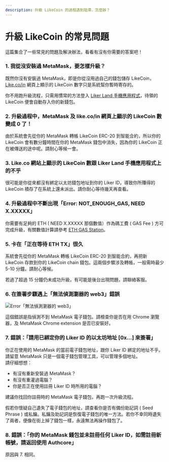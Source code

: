 ```yaml
---
description: 升級 LikeCoin 的過程遇到阻滯，怎麼辦？
---
```


# 升級 LikeCoin 的常見問題

這篇集合了一些常見的問題及解決辦法，看看有沒有你需要的答案吧！

### **1. 我從沒安裝過 MetaMask，要怎樣升級？**

既然你沒有安裝過 MetaMask，即是你從沒用過自己的錢包儲存 LikeCoin， [Like.co/in](http://like.co/in) 網頁上顯示的 LikeCoin 數字只是系統幫你暫時寄存的。

你不用跑升級流程，只需用慣常的方法登入 [Liker Land 手機應用程式](../../../user-guide/liker-land/download.md)，待領的 LikeCoin 便會自動存入你的新錢包。

### **2. 升級過程中，MetaMask 及 like.co/in 網頁上顯示的 LikeCoin 數變成 0 了！**

由於系統會先從你的 MetaMask 轉帳 LikeCoin ERC-20 到智能合約，所以你的 LikeCoin 會有數分鐘時間在你的 MetaMask 錢包中消失，因為你的 LikeCoin 正在被傳送的途中呢。請耐心等候一會。

### **3. Like.co 網站上顯示的 LikeCoin 數跟 Liker Land 手機應用程式上的不乎**

很可能是你從來都沒有綁定以太坊錢包地址到你的 Liker ID，導致你所賺得的 LikeCoin 積存了在系統上還未派出。請你耐心等待幾天再查看。

### 4. 升級過程中不斷出現「Error: NOT\_ENOUGH\_GAS, NEED X.XXXXX」

你需要有足夠的 ETH ( NEED X.XXXXX 那個數值）作為碼工費 ( GAS Fee ) 方可完成升級，有關數值計算請參考 [ETH GAS Station](https://ethgasstation.info/)。&#x20;

### **5. 卡在「正在等待 ETH TX」很久**

系統會先從你的 MetaMask 轉帳 LikeCoin ERC-20 到智能合約，再把新 LikeCoin 存款到你的 LikeCoin chain 錢包。這兩個步驟涉及轉帳，一般需時最少 5-10 分鐘。請耐心等候。

若過了超過 15 分鐘仍未成功升級，有可能是後台出現問題，請聯絡客服。

### **6. 在簽署步驟遇上「無法偵測瀏器的 web3」錯誤**

![Error「無法偵測瀏器的 web3」](../../../.gitbook/assets/likecoin-migration-faq.png)

這個錯誤是指偵測不到 MetaMask 電子錢包。請檢查你是否在用 Chrome 瀏覽器，及 MetaMask Chrome extension 是否已安裝好。

### **7. 錯誤：「請用已綁定你的 Liker ID 的以太坊地址 \[0x...] 來簽署」**

你正在使用的 MetaMask 的當前電子錢包地址，跟你 Liker ID 綁定的地址不乎。請留意 MetaMask 只是一個電子錢包管理工具，可以管理多個地址。\
請仔細想想：

* 有沒有重新安裝過 MetaMask？
* 有沒有重灌過電腦？
* 你是否正在使用註冊 Liker ID 時所用的電腦？

建議你找回你註冊時的 MetaMask 電子錢包，再跑一次升級流程。

假若你懷疑自己遺失了電子錢包的地址，請查看你是否有備份助記詞 ( Seed Phrase ) 或私鑰。私鑰及助記詞是恢復電子錢包的唯一方法。若你不幸同時遺失了兩者，便像在街上掉了錢包一樣，永遠無法再操作錢包了。

### 8. 錯誤：「你的 MetaMask 錢包並未註冊任何 Liker ID，如需註冊新帳號，請返回使用 Authcore」

原因與 7. 相同。
